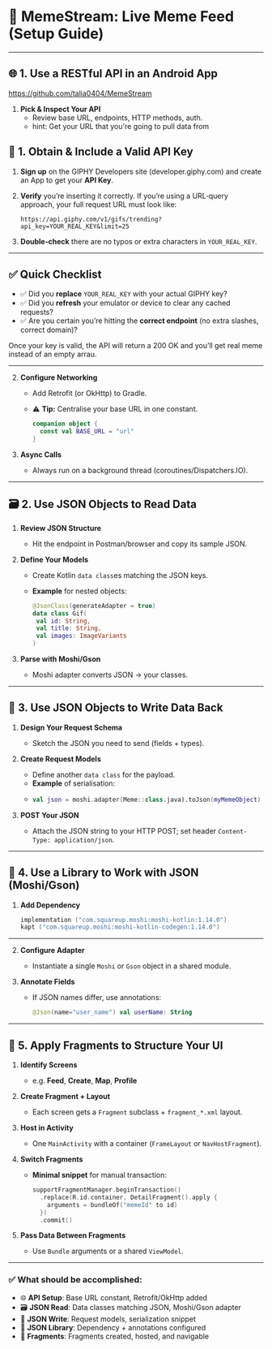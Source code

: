 # 🎉 MemeStream: Live Meme Feed (Setup Guide)
---

## 🌐 1. Use a RESTful API in an Android App  

https://github.com/talia0404/MemeStream 

1. **Pick & Inspect Your API**  
   - Review base URL, endpoints, HTTP methods, auth.  
   - hint: Get your URL that you're going to pull data from

## 🔑 1. Obtain & Include a Valid API Key

1. **Sign up** on the GIPHY Developers site (developer.giphy.com) and create an App to get your **API Key**.
2. **Verify** you’re inserting it correctly. If you’re using a URL‑query approach, your full request URL must look like:

   ```
   https://api.giphy.com/v1/gifs/trending?api_key=YOUR_REAL_KEY&limit=25
   ```
   
3. **Double‑check** there are no typos or extra characters in `YOUR_REAL_KEY`.

---

## ✅ Quick Checklist

* ✅ Did you **replace** `YOUR_REAL_KEY` with your actual GIPHY key?
* ✅ Did you **refresh** your emulator or device to clear any cached requests?
* ✅ Are you certain you’re hitting the **correct endpoint** (no extra slashes, correct domain)?

Once your key is valid, the API will return a 200 OK and you’ll get real meme instead of an empty arrau.

---

2. **Configure Networking**  
   - Add Retrofit (or OkHttp) to Gradle.  
   - ⚠️ **Tip:** Centralise your base URL in one constant.
     
     ```kotlin
     companion object {
       const val BASE_URL = "url"
     }
     ```
     
3. **Async Calls**  
   - Always run on a background thread (coroutines/Dispatchers.IO).

---

## 🗃️ 2. Use JSON Objects to Read Data  

1. **Review JSON Structure**  
   - Hit the endpoint in Postman/browser and copy its sample JSON.

2. **Define Your Models**  
   - Create Kotlin `data class`es matching the JSON keys.  
   - **Example** for nested objects:

      ```kotlin
     @JsonClass(generateAdapter = true)
     data class Gif(
       val id: String,
       val title: String,
       val images: ImageVariants
     )
     ```

4. **Parse with Moshi/Gson**  
   - Moshi adapter converts JSON → your classes.

---

## 🔄 3. Use JSON Objects to Write Data Back  

1. **Design Your Request Schema**  
   - Sketch the JSON you need to send (fields + types).

2. **Create Request Models**  
   - Define another `data class` for the payload.  
   - **Example** of serialisation:
   - 
     ```kotlin
     val json = moshi.adapter(Meme::class.java).toJson(myMemeObject)
     ```

3. **POST Your JSON**  
   - Attach the JSON string to your HTTP POST; set header `Content-Type: application/json`.

---

## 🤝 4. Use a Library to Work with JSON (Moshi/Gson)  

1. **Add Dependency**
   
   ```kotlin
   implementation ("com.squareup.moshi:moshi-kotlin:1.14.0")
   kapt ("com.squareup.moshi:moshi-kotlin-codegen:1.14.0")

---

2. **Configure Adapter**

   * Instantiate a single `Moshi` or `Gson` object in a shared module.

3. **Annotate Fields**

   * If JSON names differ, use annotations:

     ```kotlin
     @Json(name="user_name") val userName: String
     ```

---

## 🧩 5. Apply Fragments to Structure Your UI

1. **Identify Screens**

   * e.g. **Feed**, **Create**, **Map**, **Profile**

2. **Create Fragment + Layout**

   * Each screen gets a `Fragment` subclass + `fragment_*.xml` layout.

3. **Host in Activity**

   * One `MainActivity` with a container (`FrameLayout` or `NavHostFragment`).

4. **Switch Fragments**

   * **Minimal snippet** for manual transaction:

     ```kotlin
     supportFragmentManager.beginTransaction()
       .replace(R.id.container, DetailFragment().apply {
         arguments = bundleOf("memeId" to id)
       })
       .commit()
     ```

5. **Pass Data Between Fragments**

   * Use `Bundle` arguments or a shared `ViewModel`.

---

### ✅ What should be accomplished:

* 🌐 **API Setup**: Base URL constant, Retrofit/OkHttp added
* 🗃️ **JSON Read**: Data classes matching JSON, Moshi/Gson adapter
* 🔄 **JSON Write**: Request models, serialization snippet
* 🤝 **JSON Library**: Dependency + annotations configured
* 🧩 **Fragments**: Fragments created, hosted, and navigable

